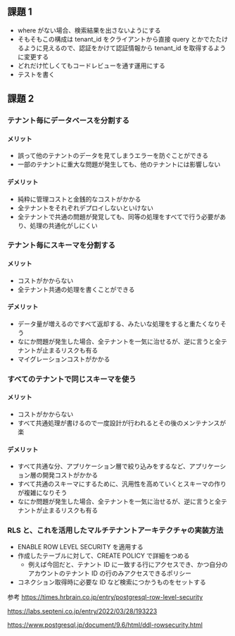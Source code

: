 ## 課題 1

- where がない場合、検索結果を出さないようにする
- そもそもこの構成は tenant_id をクライアントから直接 query とかでたたけるように見えるので、認証をかけて認証情報から tenant_id を取得するように変更する
- どれだけ忙しくてもコードレビューを通す運用にする
- テストを書く

## 課題 2

### テナント毎にデータベースを分割する

#### メリット

- 誤って他のテナントのデータを見てしまうエラーを防ぐことができる
- 一部のテナントに重大な問題が発生しても、他のテナントには影響しない

#### デメリット

- 純粋に管理コストと金銭的なコストがかかる
- 全テナントをそれぞれデプロイしないといけない
- 全テナントで共通の問題が発覚しても、同等の処理をすべてで行う必要があり、処理の共通化がしにくい

### テナント毎にスキーマを分割する

#### メリット

- コストがかからない
- 全テナント共通の処理を書くことができる

#### デメリット

- データ量が増えるのですべて返却する、みたいな処理をすると重たくなりそう
- なにか問題が発生した場合、全テナントを一気に治せるが、逆に言うと全テナントが止まるリスクも有る
- マイグレーションコストがかかる

### すべてのテナントで同じスキーマを使う

#### メリット

- コストがかからない
- すべて共通処理が書けるので一度設計が行われるとその後のメンテナンスが楽

#### デメリット

- すべて共通な分、アプリケーション層で絞り込みをするなど、アプリケーション層の開発コストがかかる
- すべて共通のスキーマにするために、汎用性を高めていくとスキーマの作りが複雑になりそう
- なにか問題が発生した場合、全テナントを一気に治せるが、逆に言うと全テナントが止まるリスクも有る

### RLS と、これを活用したマルチテナントアーキテクチャの実装方法

- ENABLE ROW LEVEL SECURITY を適用する
- 作成したテーブルに対して、CREATE POLICY で詳細をつめる
  - 例えば今回だと、テナント ID に一致する行にアクセスでき、かつ自分のアカウントのテナント ID の行のみアクセスできるポリシー
- コネクション取得時に必要な ID など検索につかうものをセットする

参考
https://times.hrbrain.co.jp/entry/postgresql-row-level-security

https://labs.septeni.co.jp/entry/2022/03/28/193223

https://www.postgresql.jp/document/9.6/html/ddl-rowsecurity.html
